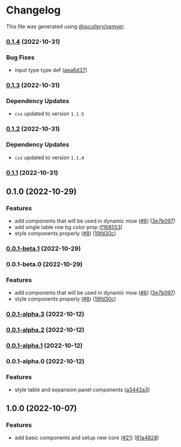 # Changelog

This file was generated using [@jscutlery/semver](https://github.com/jscutlery/semver).

### [0.1.4](https://github.com/stela-ui/stela-ui/compare/react-0.1.3...react-0.1.4) (2022-10-31)

### Bug Fixes

- input type type def ([aea6d37](https://github.com/stela-ui/stela-ui/commit/aea6d373d50b6e9433f9e5a66db8d323a394506e))

### [0.1.3](https://github.com/stela-ui/stela-ui/compare/react-0.1.2...react-0.1.3) (2022-10-31)

### Dependency Updates

- `css` updated to version `1.1.5`

### [0.1.2](https://github.com/stela-ui/stela-ui/compare/react-0.1.1...react-0.1.2) (2022-10-31)

### Dependency Updates

- `css` updated to version `1.1.4`

### [0.1.1](https://github.com/stela-ui/stela-ui/compare/react-0.1.0...react-0.1.1) (2022-10-31)

## 0.1.0 (2022-10-29)

### Features

- add components that will be used in dynamic msw ([#6](https://github.com/stela-ui/stela-ui/issues/6)) ([3e7b097](https://github.com/stela-ui/stela-ui/commit/3e7b09769b3c5818e8c044ee999633ae676f347f))
- add single table row bg color prop ([f168553](https://github.com/stela-ui/stela-ui/commit/f16855393316440c61a0d93f1ee140dd78aab2a3))
- style components properly ([#8](https://github.com/stela-ui/stela-ui/issues/8)) ([19fd30c](https://github.com/stela-ui/stela-ui/commit/19fd30c0d2eb54e262cb7b17ab77ea68af1bdd86))

### [0.0.1-beta.1](https://github.com/stela-ui/stela-ui/compare/react-0.0.1-beta.0...react-0.0.1-beta.1) (2022-10-29)

### 0.0.1-beta.0 (2022-10-29)

### Features

- add components that will be used in dynamic msw ([#6](https://github.com/stela-ui/stela-ui/issues/6)) ([3e7b097](https://github.com/stela-ui/stela-ui/commit/3e7b09769b3c5818e8c044ee999633ae676f347f))
- style components properly ([#8](https://github.com/stela-ui/stela-ui/issues/8)) ([19fd30c](https://github.com/stela-ui/stela-ui/commit/19fd30c0d2eb54e262cb7b17ab77ea68af1bdd86))

### [0.0.1-alpha.3](https://github.com/stela-ui/stela-ui/compare/react-0.0.1-alpha.2...react-0.0.1-alpha.3) (2022-10-12)

### [0.0.1-alpha.2](https://github.com/stela-ui/stela-ui/compare/react-0.0.1-alpha.1...react-0.0.1-alpha.2) (2022-10-12)

### [0.0.1-alpha.1](https://github.com/stela-ui/stela-ui/compare/react-0.0.1-alpha.0...react-0.0.1-alpha.1) (2022-10-12)

### 0.0.1-alpha.0 (2022-10-12)

### Features

- style table and expansion panel components ([a3442a3](https://github.com/stela-ui/stela-ui/commit/a3442a3464f37a285b9760ed98e294ab56c70c8f))

## 1.0.0 (2022-10-07)

### Features

- add basic components and setup new core ([#21](https://github.com/stela-ui/stela-ui/issues/21)) ([61a4828](https://github.com/stela-ui/stela-ui/commit/61a4828c8f6c96c22bd57f48687860dc8d2cd12b))

